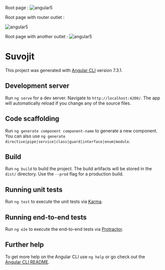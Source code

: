 Root page :
![angular5](https://user-images.githubusercontent.com/11645487/52809615-b461cc00-30b6-11e9-892e-810c3e5fa27b.png)

Root page with router outlet :

![angular5](https://user-images.githubusercontent.com/11645487/52809607-af9d1800-30b6-11e9-9ad9-2b9a724e33e5.png
)

Root page with another outlet :
![angular5](https://user-images.githubusercontent.com/11645487/52810784-626e7580-30b9-11e9-8894-7b8bcba77b07.png
)


# Suvojit

This project was generated with [Angular CLI](https://github.com/angular/angular-cli) version 7.3.1.

## Development server

Run `ng serve` for a dev server. Navigate to `http://localhost:4200/`. The app will automatically reload if you change any of the source files.

## Code scaffolding

Run `ng generate component component-name` to generate a new component. You can also use `ng generate directive|pipe|service|class|guard|interface|enum|module`.

## Build

Run `ng build` to build the project. The build artifacts will be stored in the `dist/` directory. Use the `--prod` flag for a production build.

## Running unit tests

Run `ng test` to execute the unit tests via [Karma](https://karma-runner.github.io).

## Running end-to-end tests

Run `ng e2e` to execute the end-to-end tests via [Protractor](http://www.protractortest.org/).

## Further help

To get more help on the Angular CLI use `ng help` or go check out the [Angular CLI README](https://github.com/angular/angular-cli/blob/master/README.md).
